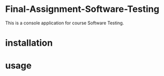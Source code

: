 # Final-Assignment-Software-Testing

This is a console application for course Software Testing.

# installation

# usage

